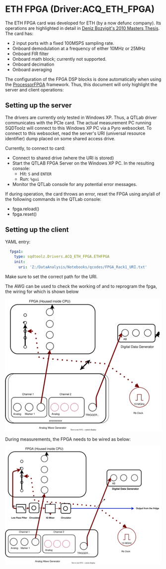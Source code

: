 # ETH FPGA (Driver:ACQ_ETH_FPGA)

The ETH FPGA card was developed for ETH (by a now defunc company). Its operations are highlighted in detail in [Deniz Bozyigit's 2010 Masters Thesis](https://qudev.phys.ethz.ch/static/content/science/Documents/master/Bozyigit_Deniz_MasterThesis.pdf). The card has:

- 2 input ports with a fixed 100MSPS sampling rate.
- Onboard demodulation at a frequency of either 10MHz or 25MHz
- Onboard FIR filter
- Onboard math block; currently not supported.
- Onboard decimation
- Onboard averaging


The configuration of the FPGA DSP blocks is done automatically when using the [ProcessorFPGA](../Proc_FPGA_Overview.md) framework. Thus, this document will only highlight the server and client operations:


## Setting up the server

The drivers are currently only tested in Windows XP. Thus, a QTLab driver communicates with the PCIe card. The actual measurement PC running SQDToolz will connect to this Windows XP PC via a Pyro websocket. To connect to this websocket, read the server's URI (universal resource identifier) dump placed on some shared access drive.

Currently, to connect to card:
- Connect to shared drive (where the URI is stored)
- Start the QTLAB FPGA Server on the Windows XP PC. In the resulting console:
  - Hit: `S` and `ENTER`
  - Run: `%gui`
- Monitor the QTLab console for any potential error messages.

If during operation, the card throws an error, reset the FPGA using any/all of the following commands in the QTLab console:
- fpga.reload()
- fpga.reset()


## Setting up the client

YAML entry:

```yaml
  fpga1:
    type: sqdtoolz.Drivers.ACQ_ETH_FPGA.ETHFPGA
    init:
      uri: 'Z:/DataAnalysis/Notebooks/qcodes/FPGA_Rack1_URI.txt'
```

Make sure to set the correct path for the URI.

The AWG can be used to check the working of and to reprogram the fpga, the wiring for which is shown below

![My Diagram3](FPGA_Test_Circuit.drawio.svg)

During measurements, the FPGA needs to be wired as below:

![My Diagram3](FPGA_Circuit_Connection.drawio.svg)






